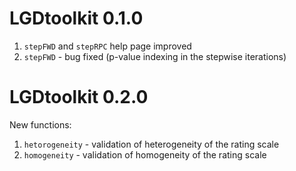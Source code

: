 # LGDtoolkit 0.1.0
1. ```stepFWD``` and ```stepRPC``` help page improved
2. ```stepFWD``` - bug fixed (p-value indexing in the stepwise iterations)

# LGDtoolkit 0.2.0
New functions:
1. ```hetorogeneity``` - validation of heterogeneity of the rating scale
2. ```homogeneity``` - validation of homogeneity of the rating scale

